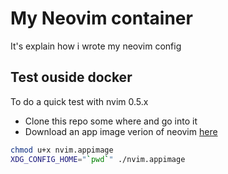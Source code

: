 # My Neovim container

It's explain how i wrote my neovim config

## Test ouside docker

To do a quick test with nvim 0.5.x

* Clone this repo some where and go into it
* Download an app image verion of neovim [here](https://github.com/neovim/neovim/releases/download/v0.5.1/nvim.appimage)

```bash
chmod u+x nvim.appimage
XDG_CONFIG_HOME="`pwd`" ./nvim.appimage
```

